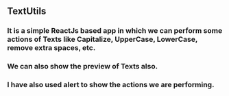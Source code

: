 ## TextUtils
### It is a simple ReactJs based app in which we can perform some actions of Texts like Capitalize, UpperCase, LowerCase, remove extra spaces, etc.
### We can also show the preview of Texts also.
### I have also used alert to show the actions we are performing.
